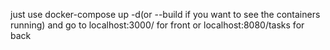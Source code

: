just use docker-compose up -d(or --build if you want to see the containers running) and go to localhost:3000/ for front or localhost:8080/tasks for back
